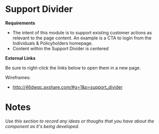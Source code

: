 # **Support Divider**

**Requirements**

* The intent of this module is to support existing customer actions as relevant to the page content. An example is a CTA to login from the Individuals & Policyholders homepage. 
* Content within the Support Divider is centered


**External Links**

Be sure to right-click the links below to open them in a new page.

Wireframes:
* http://46dwqc.axshare.com/#g=1&p=support_divider


# **Notes**

*Use this section to record any ideas or thoughs that you have about the component as it's being developed.*
